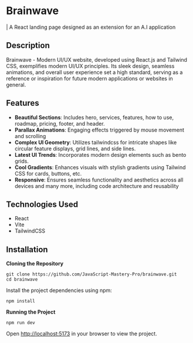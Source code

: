 # Brainwave

| A React landing page designed as an extension for an A.I application

## Description

Brainwave - Modern UI/UX website, developed using React.js and Tailwind CSS, exemplifies modern UI/UX principles. Its sleek design, seamless animations, and overall user experience set a high standard, serving as a reference or inspiration for future modern applications or websites in general.

## Features

- **Beautiful Sections**: Includes hero, services, features, how to use, roadmap, pricing, footer, and header.
- **Parallax Animations**: Engaging effects triggered by mouse movement and scrolling
- **Complex UI Geometry**: Utilizes tailwindcss for intricate shapes like circular feature displays, grid lines, and side lines.
- **Latest UI Trends**: Incorporates modern design elements such as bento grids.
- **Cool Gradients**: Enhances visuals with stylish gradients using Tailwind CSS for cards, buttons, etc.
- **Responsive**: Ensures seamless functionality and aesthetics across all devices and many more, including code architecture and reusability

## Technologies Used

- React
- Vite
- TailwindCSS

## Installation

**Cloning the Repository**

```
git clone https://github.com/JavaScript-Mastery-Pro/brainwave.git
cd brainwave
```

Install the project dependencies using npm:

```
npm install
```

**Running the Project**

```
npm run dev
```

Open [http://localhost:5173](http://localhost:5173/) in your browser to view the project.

